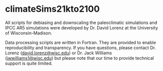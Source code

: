 climateSims21kto2100
=========

All scripts for debiasing and downscaling the paleoclimatic simulations and IPCC AR5 simulations were developed by Dr. David Lorenz at the University of Wisconsin-Madison.

Data processing scripts are written in Fortran.  They are provided to enable reproducibility and transparency.  If you have questions, please contact Dr. Lorenz (david.lorenz@wisc.edu) or Dr. Jack Williams (jwwilliams1@wisc.edu) but please note that our time to provide technical support is quite limited.